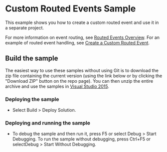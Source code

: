 
# Custom Routed Events Sample
This example shows you how to create a custom routed event and use it in a separate project.

For more information on event routing, see [Routed Events Overview](https://msdn.microsoft.com/en-us/library/ms742806.aspx). For an example of routed event handling, see [Create a Custom Routed Event](https://msdn.microsoft.com/en-us/library/ms752288.aspx).

## Build the sample
The easiest way to use these samples without using Git is to download the zip file containing the current version (using the link below or by clicking the "Download ZIP" button on the repo page). You can then unzip the entire archive and use the samples in [Visual Studio 2015](https://www.visualstudio.com/wpf-vs).

### Deploying the sample
- Select Build > Deploy Solution. 

### Deploying and running the sample
- To debug the sample and then run it, press F5 or select Debug >  Start Debugging. To run the sample without debugging, press Ctrl+F5 or selectDebug > Start Without Debugging. 

